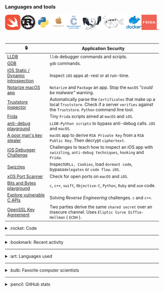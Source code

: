 
### Languages and tools

[<img align="left" alt="swift_language" width="50px" style="max-width:100%;" src="https://raw.githubusercontent.com/github/explore/80688e429a7d4ef2fca1e82350fe8e3517d3494d/topics/swift/swift.png" />][swiftlang]
[<img align="left" alt="rust_language" width="50px" style="max-width:100%;" src="https://raw.githubusercontent.com/github/explore/80688e429a7d4ef2fca1e82350fe8e3517d3494d/topics/rust/rust.png" />][rustlang]
[<img align="left" alt="python" width="50px" style="max-width:100%;" src="https://raw.githubusercontent.com/github/explore/80688e429a7d4ef2fca1e82350fe8e3517d3494d/topics/python/python.png" />][python]
[<img align="left" alt="objc_language" width="50px" style="max-width:100%;" src="https://raw.githubusercontent.com/github/explore/80688e429a7d4ef2fca1e82350fe8e3517d3494d/topics/objective-c/objective-c.png" />][objclang]
[<img align="left" alt="c_language" width="50px" style="max-width:100%;" src="https://raw.githubusercontent.com/github/explore/80688e429a7d4ef2fca1e82350fe8e3517d3494d/topics/c/c.png" />][c_lang]
[<img align="left" alt="lldb_debugger" style="max-width:100%;" src="images/lldb_icon.png" />][lldb_debugger]
[<img align="left" alt="gdb_debugger" style="max-width:100%;" src="images/gdb_icon.png" />][gdb_debugger]
[<img align="left" alt="docker" width="50px" style="max-width:100%;" src="https://raw.githubusercontent.com/github/explore/80688e429a7d4ef2fca1e82350fe8e3517d3494d/topics/docker/docker.png" />][docker]
[<img align="left" alt="frida" src="images/frida_icon.png" />][frida]

[swiftlang]: https://swift.org/
[python]: https://www.python.org/
[rustlang]: https://www.rust-lang.org/
[objclang]: https://developer.apple.com/library/archive/documentation/Cocoa/Conceptual/ProgrammingWithObjectiveC/Introduction/Introduction.html
[c_lang]: https://en.wikipedia.org/wiki/Dennis_Ritchie
[lldb_debugger]: https://lldb.llvm.org/
[gdb_debugger]: https://www.gnu.org/software/gdb/
[docker]: https://hub.docker.com/
[frida]: https://frida.re/

<br />

<br />

---
<br />

 :lock: | Application Security
--|---
[LLDB](https://github.com/rustymagnet3000/lldb_debugger_and_reversing_ios_apps)  | `lldb` debugger commands and scripts.
[GDB](https://github.com/rustymagnet3000/gdb)  | `gdb` commands.
[iOS Static / Dynamic introspection](https://gist.github.com/rustymagnet3000/605c333519cd265c7eac9d556f46dc75)|  Inspect `iOS` apps at-rest or at run-time.
[Notarize macOS app](https://github.com/rustymagnet3000/notarize_a_cli_macos_app)|   `Notarize` and `Package` an app.  Stop the `macOS` _"could be malware"_ warning.
[Truststore inspector](https://github.com/rustymagnet3000/python_openssl_playground) | Automatically parse the `Certificates` that make up a local `Truststore`. Check if a server `verifies` against the `Truststore`.  `Python` command line tool.
[Frida](https://github.com/rustymagnet3000/frida_scripts)| Tiny `Frida` scripts aimed at `macOS` and `iOS`.
[anti-debug playground](https://github.com/rustymagnet3000/anti_debug_playground) |   `LLDB-Python scripts` to bypass anti-debug calls. `iOS` and `macOS`.
[A poor man's key stealer](https://github.com/rustymagnet3000/poor_man_rsa_secret_stealer) | `macOS` app to derive `RSA Private Key` from a `RSA Public Key`. Then decrypt `ciphertext`.
[iOS Debugger Challenge](https://github.com/rustymagnet3000/debugger_challenge) | Challenges to teach how to inspect an iOS app with `swizzling`, `anti-debug techniques`, `hooking` and `Frida`.
[Swizzles](https://github.com/rustymagnet3000/reverse_engineer_ios_with_swizzles) | Inspect`URLs, Cookies`, load `dormant code`, bypass`delegates` or `code flow`. `iOS`.
[xOS Port Scanner](https://github.com/rustymagnet3000/ios_macos_poor_port_scanner) | Check for open ports on `macOS` and `iOS`.
[Bits and Bytes playground](https://github.com/rustymagnet3000/bits_bytes_playground) |  `c`, `c++`, `swift`, `Objective-C`, `Python`, `Ruby` and `asm` code.
[Explore vulnerable C APIs](https://github.com/rustymagnet3000/Reverse-Engineering-C-challenges)|  Solving _Reverse Engineering_ challenges. `c` and `c++`.
[OpenSSL Key Agreement](https://github.com/rustymagnet3000/OpenSSLKeyAgreementECDH) | Two parties derive the same `shared secret` over an insecure channel.  Uses `Eliptic Curve Diffie-Hellman` ( `ECDH` ).

<details>
  <summary>:rocket: Code</summary>

Link | Description
--|---
[Bits and Bytes playground](https://github.com/rustymagnet3000/bits_bytes_playground) |  `c`, `c++`, `swift`, `Python`, `Objective-C` and `asm` code snippets.
[Beautiful Log Parser](https://github.com/rustymagnet3000/beautifulParser) | `macOS` app written to make reading logs simpler.
[Terminal Log Parser](https://github.com/rustymagnet3000/c_tidy_file_read) | `C` command line log search.
[Docker playground](https://github.com/rustymagnet3000/docker_playground) | `Docker` commands and `Dockerfiles`
[OpenSSL cheatsheet](https://gist.github.com/rustymagnet3000/e1bad38d30827e2f9f68bedc7534084d) |  `OpenSSL` command line reminders.
[OpenSSL playground for iOS](https://github.com/rustymagnet3000/objc_openssl_playground) |  Building and coding with `OpenSSL` for `iOS`.
[WKWebView's WKURLSchemeHandler](https://github.com/rustymagnet3000/WKWebView-and-WKURLSchemeHandler) |  A vanilla `WKWebView` setup versus a `WKWebView WKURLSchemeHandler` setup.
[WKWebView](https://github.com/rustymagnet3000/slim_wkwebview_with_delegates) |  A slim `WKWebView` to understand Apple's rich `WKWebView Delegates` and how `Javascript bridges`.

</details>

---
<details>
  <summary>:bookmark: Recent activity</summary>

<!--START_SECTION:activity-->

1. 🎉 Merged PR [#1](https://github.com/rustymagnet3000/ios_debugger_challenge/pull/1) in [rustymagnet3000/ios_debugger_challenge](https://github.com/rustymagnet3000/ios_debugger_challenge)
2. 💪 Opened PR [#1](https://github.com/rustymagnet3000/ios_debugger_challenge/pull/1) in [rustymagnet3000/ios_debugger_challenge](https://github.com/rustymagnet3000/ios_debugger_challenge)
3. 🎉 Merged PR [#1](https://github.com/rustymagnet3000/truststore_inspector/pull/1) in [rustymagnet3000/truststore_inspector](https://github.com/rustymagnet3000/truststore_inspector)
4. 💪 Opened PR [#1](https://github.com/rustymagnet3000/truststore_inspector/pull/1) in [rustymagnet3000/truststore_inspector](https://github.com/rustymagnet3000/truststore_inspector)
5. 🎉 Merged PR [#3](https://github.com/rustymagnet3000/rustymagnet3000/pull/3) in [rustymagnet3000/rustymagnet3000](https://github.com/rustymagnet3000/rustymagnet3000)
<!--END_SECTION:activity-->

</details>

---
<details>
  <summary>:art: Languages used</summary>

![1](https://github-readme-stats-alpha-ivory.vercel.app/api/top-langs/?username=rustymagnet3000&theme=graywhite)
</details>

---
<details>
  <summary>:bulb: Favorite computer scientists</summary>

Link | Description
--|---
[Liz Rice](https://github.com/lizrice) | Container and Kubernetes Security
[Derek Selander](https://github.com/DerekSelander/LLDB) | iOS/macOS Reverse Engineering
[Matthew Green](https://blog.cryptographyengineering.com/) | Cryptography and Privacy
[Mike Ash](https://mikeash.com/) | `Objective-C`
[Ole Begemann](https://oleb.net/) | `Swift`
[Jessie Frazelle](https://blog.jessfraz.com/) | Computer Scientist

</details>

---
<details>
  <summary>:pencil: GitHub stats</summary>

<img align="left" src="https://github-readme-stats-alpha-ivory.vercel.app/api?username=rustymagnet3000&show_icons=true&hide_border=true&theme=graywhite" alt="rustymagnet3000's GitHub Stats" />

</details>
